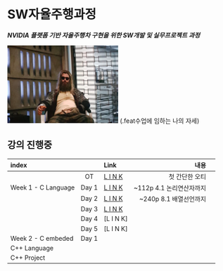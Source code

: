 # SW자율주행과정

***NVIDIA 플랫폼 기반 자율주행차 구현을 위한 SW개발 및 실무프로젝트 과정***



<img src="./t.jpg" width="50%" height="50%">
(.feat수업에 임하는 나의 자세)


## 강의 진행중
|index||Link|내용||
|:---|:---:|:---|---:|:---|
||OT|[L I N K](./courses/OT/OT.md)|첫 간단한 오티||
|Week 1 - C Language|Day 1|[L I N K](./courses/w01_c/w01d01.md)|~112p 4.1 논리연산자까지
||Day 2|[L I N K](./courses/w01_c/w01d02.md)|~240p 8.1 배열선언까지
||Day 3|[L I N K](./courses/w01_c/w01d03.md)|
||Day 4|[L I N K]
||Day 5|[L I N K]
|Week 2 - C embeded|Day 1|
|C++ Language|
|C++ Project|






